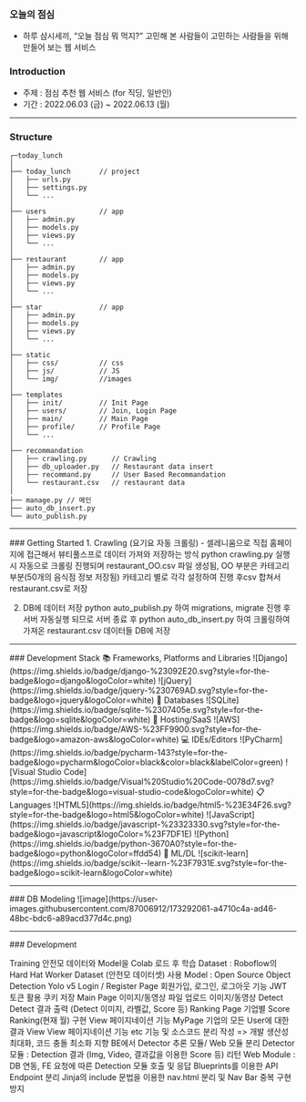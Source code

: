 ### 오늘의 점심
- 하루 삼시세끼, “오늘 점심 뭐 먹지?” 고민해 본 사람들이 고민하는 사람들을 위해 만들어 보는 웹 서비스

### Introduction
- 주제 : 점심 추천 웹 서비스 (for 직딩, 일반인)
- 기간 : 2022.06.03 (금) ~ 2022.06.13 (월)

<hr>

### Structure
```
┌─today_lunch
│
├── today_lunch       // project
│   ├── urls.py       
│   ├── settings.py    
│   └── ...
│
├── users             // app
│   ├── admin.py
│   ├── models.py
│   ├── views.py
│   └── ...
│
├── restaurant        // app
│   ├── admin.py
│   ├── models.py
│   ├── views.py
│   └── ...
│
├── star              // app
│   ├── admin.py
│   ├── models.py
│   ├── views.py
│   └── ...
│
├── static 
│   ├── css/          // css
│   ├── js/           // JS
│   └── img/          //images    
│   
├── templates
│   ├── init/         // Init Page  
│   ├── users/        // Join, Login Page  
│   ├── main/         // Main Page  
│   ├── profile/      // Profile Page  
│   └── ...
│
├── recommandation
│   ├── crawling.py      // Crawling
│   ├── db_uploader.py   // Restaurant data insert
│   ├── recommand.py     // User Based Recommandation
│   └── restaurant.csv   // restaurant data
│
├── manage.py // 메인
├── auto_db_insert.py
└── auto_publish.py
```
<hr>
### Getting Started
1. Crawling (요기요 자동 크롤링) - 셀레니움으로 직접 홈페이지에 접근해서 뷰티풀스프로 데이터 가져와 저장하는 방식
python crawling.py 실행 시 자동으로 크롤링 진행되며 restaurant_OO.csv 파일 생성됨, OO 부분은 카테고리 부분(50개의 음식점 정보 저장됨)
카테고리 별로 각각 설정하여 진행 후csv 합쳐서 restaurant.csv로 저장

2. DB에 데이터 저장
python auto_publish.py 하여 migrations, migrate 진행 후 서버 자동실행 되므로 서버 종료 후
python auto_db_insert.py 하여 크롤링하여 가져온 restaurant.csv 데이터들 DB에 저장
<hr>
### Development Stack
📚 Frameworks, Platforms and Libraries     
![Django](https://img.shields.io/badge/django-%23092E20.svg?style=for-the-badge&logo=django&logoColor=white)
![jQuery](https://img.shields.io/badge/jquery-%230769AD.svg?style=for-the-badge&logo=jquery&logoColor=white)    
💾 Databases    
![SQLite](https://img.shields.io/badge/sqlite-%2307405e.svg?style=for-the-badge&logo=sqlite&logoColor=white)    
🎈 Hosting/SaaS   
![AWS](https://img.shields.io/badge/AWS-%23FF9900.svg?style=for-the-badge&logo=amazon-aws&logoColor=white)    
💻 IDEs/Editors   
![PyCharm](https://img.shields.io/badge/pycharm-143?style=for-the-badge&logo=pycharm&logoColor=black&color=black&labelColor=green)
![Visual Studio Code](https://img.shields.io/badge/Visual%20Studio%20Code-0078d7.svg?style=for-the-badge&logo=visual-studio-code&logoColor=white)    
📋 Languages    
![HTML5](https://img.shields.io/badge/html5-%23E34F26.svg?style=for-the-badge&logo=html5&logoColor=white)
![JavaScript](https://img.shields.io/badge/javascript-%23323330.svg?style=for-the-badge&logo=javascript&logoColor=%23F7DF1E)
![Python](https://img.shields.io/badge/python-3670A0?style=for-the-badge&logo=python&logoColor=ffdd54)    
🍗 ML/DL    
![scikit-learn](https://img.shields.io/badge/scikit--learn-%23F7931E.svg?style=for-the-badge&logo=scikit-learn&logoColor=white)    
<hr>
### DB Modeling
![image](https://user-images.githubusercontent.com/87006912/173292061-a4710c4a-ad46-48bc-bdc6-a89acd377d4c.png)
<hr>
### Development

Training
안전모 데이터와 Model을 Colab 로드 후 학습
Dataset : Roboflow의 Hard Hat Worker Dataset (안전모 데이터셋) 사용
Model : Open Source Object Detection Yolo v5
Login / Register Page
회원가입, 로그인, 로그아웃 기능
JWT 토큰 활용 쿠키 저장
Main Page
이미지/동영상 파일 업로드
이미지/동영상 Detect
Detect 결과 출력 (Detect 이미지, 라벨값, Score 등)
Ranking Page
기업별 Score Ranking(현재 월) 구현
View 페이지네이션 기능
MyPage
기업의 모든 User에 대한 결과 View
View 페이지네이션 기능
etc
기능 및 소스코드 분리 작성 => 개발 생산성 최대화, 코드 충돌 최소화 지향
BE에서 Detector 추론 모듈/ Web 모듈 분리
Detector 모듈 : Detection 결과 (Img, Video, 결과값을 이용한 Score 등) 리턴
Web Module : DB 연동, FE 요청에 따른 Detection 모듈 호출 및 응답
Blueprints를 이용한 API Endpoint 분리
Jinja의 include 문법을 이용한 nav.html 분리 및 Nav Bar 중복 구현 방지
